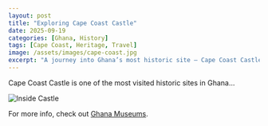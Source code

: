 ```yaml
---
layout: post
title: "Exploring Cape Coast Castle"
date: 2025-09-19
categories: [Ghana, History]
tags: [Cape Coast, Heritage, Travel]
image: /assets/images/cape-coast.jpg
excerpt: "A journey into Ghana’s most historic site — Cape Coast Castle, a UNESCO World Heritage monument."
---
```

Cape Coast Castle is one of the most visited historic sites in Ghana...

![Inside Castle](/assets/images/castle-hall.jpg)

For more info, check out [Ghana Museums](https://ghanamuseums.org).
